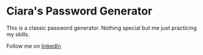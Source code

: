 Ciara's Password Generator
============================

This is a classic password generator. Nothing special but me just practicing my skills.

Follow me on [linkedIn](https://www.linkedin.com/in/ciaracade/)


